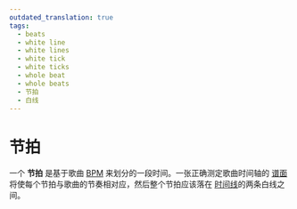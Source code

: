 ```yaml
---
outdated_translation: true
tags:
  - beats
  - white line
  - white lines
  - white tick
  - white ticks
  - whole beat
  - whole beats
  - 节拍
  - 白线
---
```


# 节拍

一个 **节拍** 是基于歌曲 [BPM](/wiki/Beatmapping/Beats_per_minute) 来划分的一段时间。一张正确测定歌曲时间轴的 [谱面](/wiki/Beatmap) 将使每个节拍与歌曲的节奏相对应，然后整个节拍应该落在 [时间线](/wiki/Client/Beatmap_editor/Timelines)的两条白线之间。
